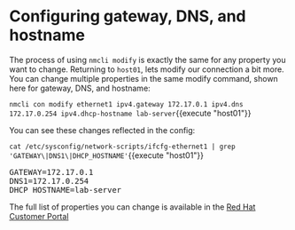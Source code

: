 # Configuring gateway, DNS, and hostname

The process of using `nmcli modify` is exactly the same for any property you
want to change. Returning to `host01`, lets modify our connection a bit more.
You can change multiple properties in the same modify command, shown here
for gateway, DNS, and hostname:

`nmcli con modify ethernet1 ipv4.gateway 172.17.0.1 ipv4.dns 172.17.0.254 ipv4.dhcp-hostname lab-server`{{execute "host01"}}

You can see these changes reflected in the config:

`cat /etc/sysconfig/network-scripts/ifcfg-ethernet1 | grep 'GATEWAY\|DNS1\|DHCP_HOSTNAME'`{{execute "host01"}}

<pre class=file>
GATEWAY=172.17.0.1
DNS1=172.17.0.254
DHCP_HOSTNAME=lab-server
</pre>

The full list of properties you can change is available in the
[Red Hat Customer Portal](https://access.redhat.com/documentation/en-us/red_hat_enterprise_linux/7/html/networking_guide/sec-configuring_ip_networking_with_nmcli)
